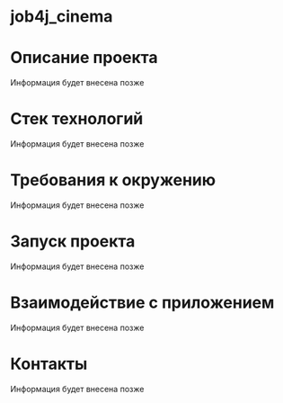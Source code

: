 # job4j_cinema
# Описание проекта
Информация будет внесена позже
# Стек технологий
Информация будет внесена позже
# Требования к окружению
Информация будет внесена позже
# Запуск проекта
Информация будет внесена позже
# Взаимодействие с приложением
Информация будет внесена позже
# Контакты
Информация будет внесена позже
